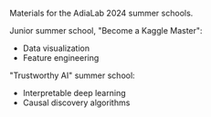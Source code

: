 Materials for the AdiaLab 2024 summer schools.

Junior summer school, "Become a Kaggle Master":
- Data visualization
- Feature engineering

"Trustworthy AI" summer school:
- Interpretable deep learning
- Causal discovery algorithms
